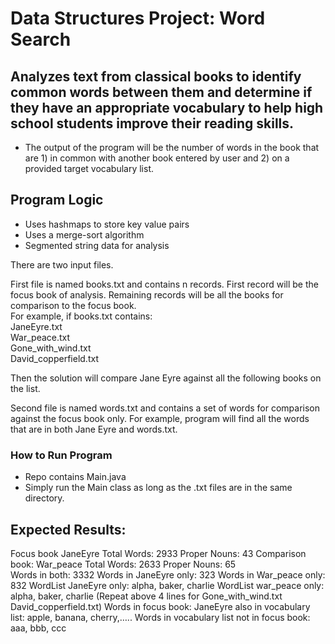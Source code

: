 # Data Structures Project: Word Search
## Analyzes text from classical books to identify common words between them and determine if they have an appropriate vocabulary to help high school students improve their reading skills. 

* The output of the program will be the number of words in the book that are 1) in common with another book entered by user and 2) on a provided target vocabulary list.

## Program Logic
* Uses hashmaps to store key value pairs
* Uses a merge-sort algorithm
* Segmented string data for analysis

There are two input files. 

First file is named books.txt and contains n records. First record will be the focus book of analysis. Remaining records will be all the books for comparison to the focus book. <br>
For example, if books.txt contains: <br>
JaneEyre.txt <br>
War_peace.txt <br>
Gone_with_wind.txt <br>
David_copperfield.txt <br>

Then the solution will compare Jane Eyre against all the following books on the list. 

Second file is named words.txt and contains a set of words for comparison against the focus book only. For example, program will find all the words that are in both Jane Eyre and words.txt.

### How to Run Program

* Repo contains Main.java
* Simply run the Main class as long as the .txt files are in the same directory. 

## Expected Results:
Focus book  JaneEyre   Total Words:  2933  Proper Nouns:  43  Comparison book: War_peace  Total Words: 2633   Proper Nouns: 65        
Words in both:  3332     Words in JaneEyre only:  323    Words in War_peace only: 832
WordList JaneEyre only:   alpha, baker, charlie
WordList war_peace only:   alpha, baker, charlie
(Repeat above 4 lines for Gone_with_wind.txt   David_copperfield.txt)
Words in focus book: JaneEyre  also in vocabulary list:    apple, banana, cherry,…..
Words in vocabulary list not in focus book:       aaa, bbb, ccc




